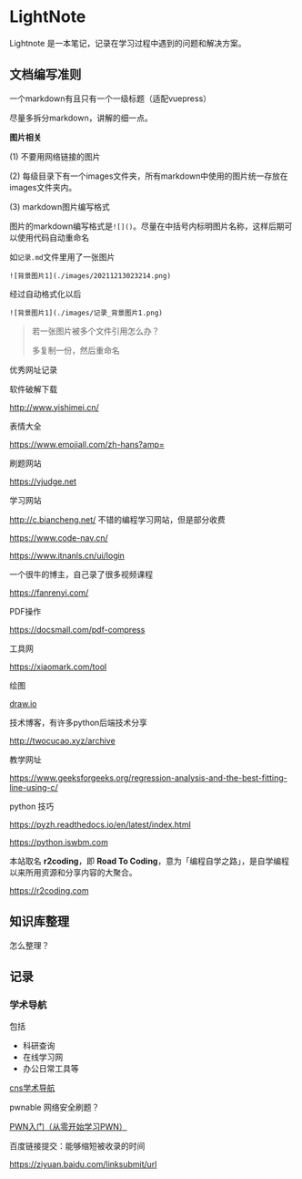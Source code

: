 # LightNote

Lightnote 是一本笔记，记录在学习过程中遇到的问题和解决方案。

## 文档编写准则

一个markdown有且只有一个一级标题（适配vuepress）

尽量多拆分markdown，讲解的细一点。



**图片相关**

(1) 不要用网络链接的图片

(2) 每级目录下有一个images文件夹，所有markdown中使用的图片统一存放在images文件夹内。

(3) markdown图片编写格式

图片的markdown编写格式是`![]()`。尽量在中括号内标明图片名称，这样后期可以使用代码自动重命名

如`记录.md`文件里用了一张图片

```
![背景图片1](./images/20211213023214.png)
```

经过自动格式化以后

```
![背景图片1](./images/记录_背景图片1.png)
```

> 若一张图片被多个文件引用怎么办？
>
> 多复制一份，然后重命名



优秀网址记录

软件破解下载

http://www.yishimei.cn/



表情大全

https://www.emojiall.com/zh-hans?amp=



刷题网站

https://vjudge.net



学习网站

http://c.biancheng.net/ 不错的编程学习网站，但是部分收费

https://www.code-nav.cn/

https://www.itnanls.cn/ui/login



一个很牛的博主，自己录了很多视频课程

https://fanrenyi.com/



PDF操作

https://docsmall.com/pdf-compress

工具网

https://xiaomark.com/tool

绘图

[draw.io](https://draw.io)

技术博客，有许多python后端技术分享

http://twocucao.xyz/archive

教学网址

https://www.geeksforgeeks.org/regression-analysis-and-the-best-fitting-line-using-c/



python 技巧

https://pyzh.readthedocs.io/en/latest/index.html



https://python.iswbm.com



本站取名 **r2coding**，即 **Road To Coding**，意为「编程自学之路」，是自学编程以来所用资源和分享内容的大聚合。

https://r2coding.com

## 知识库整理

怎么整理？

## 记录

### 学术导航

包括

- 科研查询
- 在线学习网
- 办公日常工具等

[cns学术导航](https://cnspub.com/)



pwnable 网络安全刷题？

[PWN入门（从零开始学习PWN）](https://www.jianshu.com/p/187b810e78d2)

百度链接提交：能够缩短被收录的时间

https://ziyuan.baidu.com/linksubmit/url
